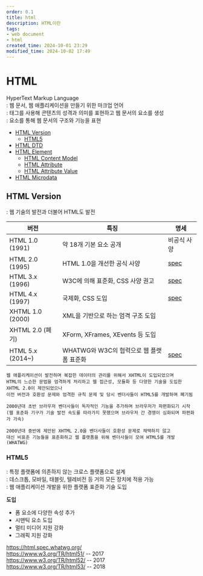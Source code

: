 ```yaml
---
order: 0.1
title: html
description: HTML이란
tags:
- web document
- html
created_time: 2024-10-01 23:29
modified_time: 2024-10-02 17:49
---
```


# HTML
HyperText Markup Language  
: 웹 문서, 웹 애플리케이션을 만들기 위한 마크업 언어  
: 태그를 사용해 콘텐츠의 성격과 의미를 표현하고 웹 문서의 요소를 생성  
: 요소를 통해 웹 문서의 구조와 기능을 표현  

- [HTML Version](#html-version)
  - [HTML5](#html5)
- [HTML DTD](./html-doctype.md)
- [HTML Element](./html-element.md)
  - [HTML Content Model](./html-content-model.md)
  - [HTML Attribute](./html-attribute.md)
  - [HTML Attribute Value](./html-attribute--value.md)
- [HTML Microdata](./html-microdata.md)



## HTML Version
: 웹 기술의 발전과 더불어 HTML도 발전

버전 | 특징 | 명세
---|---|---
HTML 1.0 (1991)  | 약 18개 기본 요소 공개 | 비공식 사양
HTML 2.0 (1995)  | HTML 1.0을 개선한 공식 사양 | [spec](https://www.w3.org/MarkUp/html-spec/html-spec_toc.html)
HTML 3.x (1996)  | W3C에 의해 표준화, CSS 사양 권고 | [spec](https://www.w3.org/TR/2018/SPSD-html32-20180315/)
HTML 4.x (1997)  | 국제화, CSS 도입 | [spec](https://www.w3.org/TR/1998/REC-html40-19980424/)
XHTML 1.0 (2000) | XML을 기반으로 하는 엄격 구조 도입  |
XHTML 2.0 (폐기) | XForm, XFrames, XEvents 등 도입 |
HTML 5.x (2014~) | WHATWG와 W3C의 협력으로 웹 플랫폼 표준화  | [spec](https://html.spec.whatwg.org/)

```
웹 애플리케이션이 발전하며 복잡한 데이터의 관리를 위해서 XHTML이 도입되었으며 
HTML의 느슨한 문법을 엄격하게 처리하고 웹 접근성, 모듈화 등 다양한 기술을 도입한 XHTML 2.0이 제안되었으나 
이전 버전과 호환성 문제와 엄격한 규칙 문제 및 당시 벤더사들이 HTML5를 개발하며 폐기됨

2000년대 초반 브라우저 벤더사들이 독자적인 기능을 추가하며 브라우저가 파편화되기 시작
(웹 표준화 기구가 기술 발전 속도를 따라가지 못했으며 브라우저 간 경쟁이 심화되며 파편화가 가속)

2000년대 중반에 제안된 XHTML 2.0을 벤더사들이 호환성 문제로 채택하지 않고 
대신 비표준 기능들을 표준화하고 웹 플랫폼을 위해 벤더사들이 모여 HTML5를 개발 (WHATWG)
```



### HTML5
: 특정 플랫폼에 의존하지 않는 크로스 플랫폼으로 설계  
: 데스크톱, 모바일, 태블릿, 텔레비전 등 거의 모든 장치에 적용 가능  
: 웹 애플리케이션 개발을 위한 플랫폼 표준화 기술 도입  

**도입**
- 폼 요소에 다양한 속성 추가
- 시맨틱 요소 도입
- 멀티 미디어 지원 강화
- 그래픽 지원 강화

https://html.spec.whatwg.org/    
https://www.w3.org/TR/html51/ -- 2017  
https://www.w3.org/TR/html52/ -- 2017  
https://www.w3.org/TR/html53/ -- 2018  